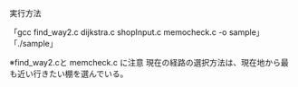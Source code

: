 実行方法

「gcc find_way2.c dijkstra.c shopInput.c memocheck.c -o sample」
「./sample」

※find_way2.cと memcheck.c に注意
現在の経路の選択方法は、現在地から最も近い行きたい棚を選んでいる。
